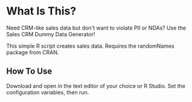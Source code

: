 # What Is This?

Need CRM-like sales data but don't want to violate PII or NDAs? Use the Sales CRM Dummy Data Generator!

This simple R script creates sales data. Requires the randomNames package from CRAN.

## How To Use

Download and open in the text editor of your choice or R Studio. Set the configuration variables, then run.
